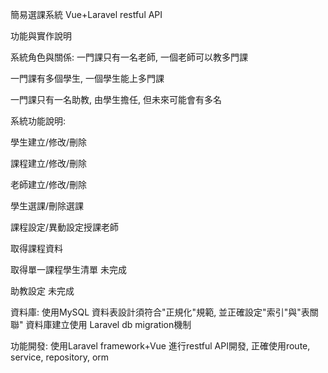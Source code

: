 簡易選課系統  Vue+Laravel restful API

功能與實作說明

系統角色與關係:
一門課只有一名老師, 一個老師可以教多門課

一門課有多個學生, 一個學生能上多門課

一門課只有一名助教, 由學生擔任, 但未來可能會有多名

系統功能說明:

學生建立/修改/刪除

課程建立/修改/刪除

老師建立/修改/刪除

學生選課/刪除選課

課程設定/異動設定授課老師

取得課程資料

取得單一課程學生清單  未完成

助教設定  未完成


資料庫:
使用MySQL
資料表設計須符合"正規化"規範, 並正確設定"索引"與"表關聯"
資料庫建立使用 Laravel db migration機制

功能開發:
使用Laravel framework+Vue 進行restful API開發, 正確使用route, service, repository, orm

